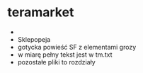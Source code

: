 # teramarket
*
* Sklepopeja
* gotycka powieść SF z elementami grozy
* w miarę pełny tekst jest w tm.txt
* pozostałe pliki to rozdziały

